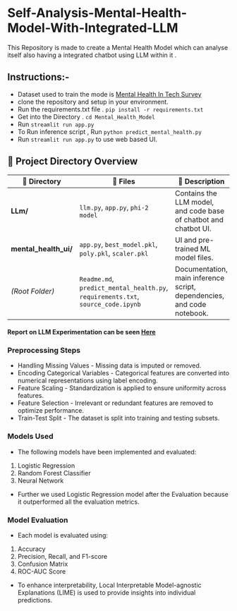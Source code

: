 # Self-Analysis-Mental-Health-Model-With-Integrated-LLM

This Repository is made to create a Mental Health Model which can analyse itself also having a integrated chatbot using LLM within it .

## Instructions:-

- Dataset used to train the mode is [Mental Health In Tech Survey](https://www.kaggle.com/datasets/osmi/mental-health-in-tech-survey)
- clone the repository and setup in your environment.
- Run the requirements.txt file . `pip install -r requirements.txt`
- Get into the Directory . `cd Mental_Health_Model`
- Run `streamlit run app.py`
- To Run inference script , Run `python predict_mental_health.py`
- Run `streamlit run app.py` to use web based UI.

## 📁 Project Directory Overview

| 📁 Directory | 📄 Files | 📝 Description |
|-------------|---------|---------------|
| **LLm/** | `llm.py`, `app.py`, `phi-2 model` | Contains the LLM model, and code base of chatbot and chatbot UI. |
| **mental_health_ui/** | `app.py`, `best_model.pkl`, `poly.pkl`, `scaler.pkl` | UI and pre-trained ML model files. |
| *(Root Folder)* | `Readme.md`, `predict_mental_health.py`, `requirements.txt`, `source_code.ipynb` | Documentation, main inference script, dependencies, and code notebook. |

#### Report on LLM Experimentation can be seen [Here](https://docs.google.com/document/d/1DXcLIiOPVwPwLUHLI4pOqboWF2w5g5ksls4l15v-1PQ/edit?usp=sharing)

### Preprocessing Steps
- Handling Missing Values - Missing data is imputed or removed.
- Encoding Categorical Variables - Categorical features are converted into numerical representations using label encoding.
- Feature Scaling - Standardization is applied to ensure uniformity across features.
- Feature Selection - Irrelevant or redundant features are removed to optimize performance.
- Train-Test Split - The dataset is split into training and testing subsets.

### Models Used
- The following models have been implemented and evaluated:

1. Logistic Regression
2. Random Forest Classifier
3. Neural Network
- Further we used Logistic Regression model after the Evaluation because it outperformed all the evaluation metrics.

### Model Evaluation
- Each model is evaluated using:

1. Accuracy
2. Precision, Recall, and F1-score
3. Confusion Matrix
4. ROC-AUC Score

- To enhance interpretability, Local Interpretable Model-agnostic Explanations (LIME) is used to provide insights into individual predictions.

